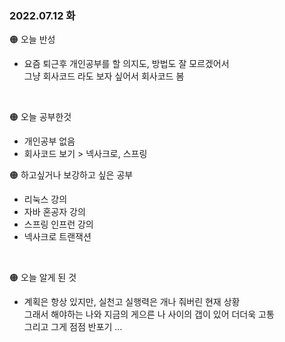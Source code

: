 
### 2022.07.12 화

🟠 오늘 반성

- 요즘 퇴근후 개인공부를 할 의지도, 방법도 잘 모르겠어서  
  그냥 회사코드 라도 보자 싶어서 회사코드 봄
    
<br>

🟠 오늘 공부한것

- 개인공부 없음  
- 회사코드 보기 > 넥사크로, 스프링


🟠 하고싶거나 보강하고 싶은 공부

- 리눅스 강의  
- 자바 혼공자 강의  
- 스프링 인프런 강의  
- 넥사크로 트랜잭션  

<br>

🟠 오늘 알게 된 것

- 계획은 항상 있지만, 실천고 실행력은 개나 줘버린 현재 상황  
그래서 해야하는 나와 지금의 게으른 나 사이의 갭이 있어 더더욱 고통  
그리고 그게 점점 반포기 …  
